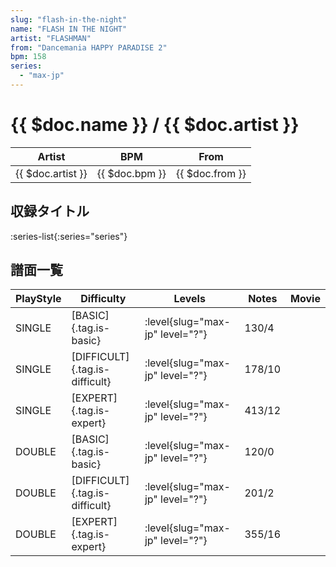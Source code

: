 ```yaml
---
slug: "flash-in-the-night"
name: "FLASH IN THE NIGHT"
artist: "FLASHMAN"
from: "Dancemania HAPPY PARADISE 2"
bpm: 158
series:
  - "max-jp"
---
```


# {{ $doc.name }} / {{ $doc.artist }}

|Artist|BPM|From|
|------|---|----|
|{{ $doc.artist }}|{{ $doc.bpm }}|{{ $doc.from }}|

## 収録タイトル

:series-list{:series="series"}

## 譜面一覧

|PlayStyle|Difficulty|Levels|Notes|Movie|
|---------|----------|------|-----|-----|
|SINGLE|[BASIC]{.tag.is-basic}|<div class="field is-grouped is-grouped-multiline">:level{slug="max-jp" level="?"}</div>|130/4||
|SINGLE|[DIFFICULT]{.tag.is-difficult}|<div class="field is-grouped is-grouped-multiline">:level{slug="max-jp" level="?"}</div>|178/10||
|SINGLE|[EXPERT]{.tag.is-expert}|<div class="field is-grouped is-grouped-multiline">:level{slug="max-jp" level="?"}</div>|413/12||
|DOUBLE|[BASIC]{.tag.is-basic}|<div class="field is-grouped is-grouped-multiline">:level{slug="max-jp" level="?"}</div>|120/0||
|DOUBLE|[DIFFICULT]{.tag.is-difficult}|<div class="field is-grouped is-grouped-multiline">:level{slug="max-jp" level="?"}</div>|201/2||
|DOUBLE|[EXPERT]{.tag.is-expert}|<div class="field is-grouped is-grouped-multiline">:level{slug="max-jp" level="?"}</div>|355/16||
